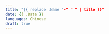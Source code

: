 ```yaml
---
title: "{{ replace .Name "-" " " | title }}"
date: {{ .Date }}
languages: Chinese
draft: true
---
```




<script src="https://utteranc.es/client.js"
        repo="sdttttt/sdttttt.github.io"
        issue-term="pathname"
        theme="github-light"
        crossorigin="anonymous"
        async>
</script>